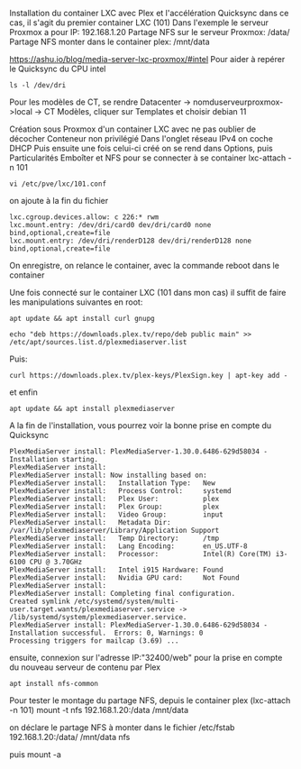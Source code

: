 Installation du container LXC avec Plex et l'accélération Quicksync
dans ce cas, il s'agit du premier container LXC (101)
Dans l'exemple le serveur Proxmox a pour IP: 192.168.1.20
Partage NFS sur le serveur Proxmox: /data/
Partage NFS monter dans le container plex: /mnt/data

https://ashu.io/blog/media-server-lxc-proxmox/#intel
Pour aider à repérer le Quicksync du CPU intel
```
ls -l /dev/dri
```

Pour les modèles de CT, se rendre Datacenter -> nomduserveurproxmox->local -> CT Modèles, cliquer sur Templates et choisir debian 11

Création sous Proxmox d'un container LXC avec ne pas oublier de décocher Conteneur non privilégié
Dans l'onglet réseau IPv4 on coche DHCP
Puis ensuite une fois celui-ci créé on se rend dans Options, puis Particularités Emboîter et NFS
pour se connecter à se container lxc-attach -n 101
```
vi /etc/pve/lxc/101.conf
```
on ajoute à la fin du fichier
```
lxc.cgroup.devices.allow: c 226:* rwm
lxc.mount.entry: /dev/dri/card0 dev/dri/card0 none bind,optional,create=file
lxc.mount.entry: /dev/dri/renderD128 dev/dri/renderD128 none bind,optional,create=file
```
On enregistre, on relance le container, avec la commande reboot dans le container

Une fois connecté sur le container LXC (101 dans mon cas)
il suffit de faire les manipulations suivantes en root:
```
apt update && apt install curl gnupg

echo "deb https://downloads.plex.tv/repo/deb public main" >> /etc/apt/sources.list.d/plexmediaserver.list
```
Puis:
```
curl https://downloads.plex.tv/plex-keys/PlexSign.key | apt-key add -
```
et enfin
```
apt update && apt install plexmediaserver
```
A la fin de l'installation, vous pourrez voir la bonne prise en compte du Quicksync
```
PlexMediaServer install: PlexMediaServer-1.30.0.6486-629d58034 - Installation starting.
PlexMediaServer install: 
PlexMediaServer install: Now installing based on:
PlexMediaServer install:   Installation Type:   New
PlexMediaServer install:   Process Control:     systemd
PlexMediaServer install:   Plex User:           plex
PlexMediaServer install:   Plex Group:          plex
PlexMediaServer install:   Video Group:         input
PlexMediaServer install:   Metadata Dir:        /var/lib/plexmediaserver/Library/Application Support
PlexMediaServer install:   Temp Directory:      /tmp 
PlexMediaServer install:   Lang Encoding:       en_US.UTF-8
PlexMediaServer install:   Processor:           Intel(R) Core(TM) i3-6100 CPU @ 3.70GHz
PlexMediaServer install:   Intel i915 Hardware: Found
PlexMediaServer install:   Nvidia GPU card:     Not Found
PlexMediaServer install:  
PlexMediaServer install: Completing final configuration.
Created symlink /etc/systemd/system/multi-user.target.wants/plexmediaserver.service -> /lib/systemd/system/plexmediaserver.service.
PlexMediaServer install: PlexMediaServer-1.30.0.6486-629d58034 - Installation successful.  Errors: 0, Warnings: 0
Processing triggers for mailcap (3.69) ...
```
ensuite, connexion sur l'adresse IP:"32400/web" pour la prise en compte du nouveau serveur de contenu par Plex
```
apt install nfs-common
```
Pour tester le montage du partage NFS, depuis le container plex (lxc-attach -n 101)
mount -t nfs 192.168.1.20:/data /mnt/data

on déclare le partage NFS à monter dans le fichier /etc/fstab
192.168.1.20:/data/ /mnt/data nfs

puis mount -a
